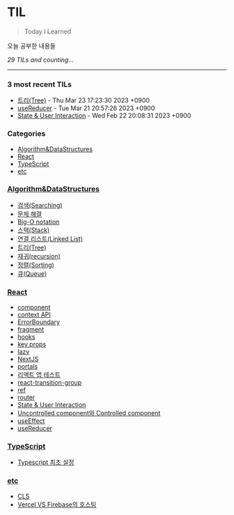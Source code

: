 # TIL
> Today I Learned

오늘 공부한 내용들


_29 TILs and counting..._

---

### 3 most recent TILs

- [트리(Tree)](Algorithm&DataStructures/이진탐색트리(BinarySearchTree).md) - Thu Mar 23 17:23:30 2023 +0900
- [useReducer](React/useReducer.md) - Tue Mar 21 20:57:26 2023 +0900
- [State & User Interaction](React/state&user-interaction.md) - Wed Feb 22 20:08:31 2023 +0900

### Categories

- [Algorithm&DataStructures](#Algorithm&DataStructures)
- [React](#React)
- [TypeScript](#TypeScript)
- [etc](#etc)

### [Algorithm&DataStructures](#Algorithm&DataStructures)
- [검색(Searching)](Algorithm&DataStructures/검색(Searching).md)
- [문제 해결](Algorithm&DataStructures/문제해결.md)
- [Big-O notation](Algorithm&DataStructures/빅오표기법(Big-O_notation).md)
- [스택(Stack)](Algorithm&DataStructures/스택(Stack).md)
- [연결 리스트(Linked List)](Algorithm&DataStructures/연결리스트(LinkedList).md)
- [트리(Tree)](Algorithm&DataStructures/이진탐색트리(BinarySearchTree).md)
- [재귀(recursion)](Algorithm&DataStructures/재귀(Recursion).md)
- [정렬(Sorting)](Algorithm&DataStructures/정렬(Sorting).md)
- [큐(Queue)](Algorithm&DataStructures/큐(Queue).md)

### [React](#React)
- [component](React/component.md)
- [context API](React/context.md)
- [ErrorBoundary](React/errorBoundary.md)
- [fragment](React/fragment.md)
- [hooks](React/hooks.md)
- [key props](React/key.md)
- [lazy](React/lazy.md)
- [NextJS](React/nextjs.md)
- [portals](React/portals.md)
- [리액트 앱 테스트](React/react-app-test.md)
- [react-transition-group](React/react-transition-group.md)
- [ref](React/ref.md)
- [router](React/router.md)
- [State & User Interaction](React/state&user-interaction.md)
- [Uncontrolled component와 Controlled component](React/uncontrolled-component&controlled-omponent.md)
- [useEffect](React/useEffeact.md)
- [useReducer](React/useReducer.md)

### [TypeScript](#TypeScript)
- [Typescript 최초 설정](TypeScript/setting.md)

### [etc](#etc)
- [CLS](etc/CLS.md)
- [Vercel VS Firebase의 호스팅](etc/Vercl-VS-Firebase-Hosting.md)


